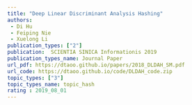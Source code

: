 ```yaml
---  
title: "Deep Linear Discriminant Analysis Hashing"  
authors:   
 - Di Hu 
 - Feiping Nie  
 - Xuelong Li  
publication_types: ["2"]  
publication:  SCIENTIA SINICA Informationis 2019 
publication_types_name: Journal Paper  
url_pdf: https://dtaoo.github.io/papers/2018_DLDAH_SM.pdf  
url_code: https://dtaoo.github.io/code/DLDAH_code.zip  
topic_types: ["3"]
topic_types_name: topic_hash
rating : 2019_08_01
---  
```

